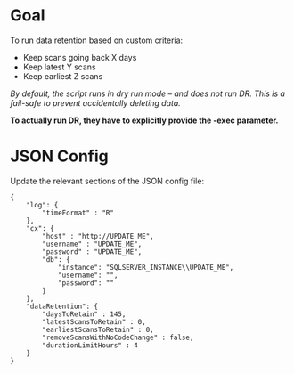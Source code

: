 # Goal
To run data retention based on custom criteria:
- Keep scans going back X days
- Keep latest Y scans
- Keep earliest Z scans

*By default, the script runs in dry run  mode – and does not run DR. This is a fail-safe to prevent accidentally deleting data.*

**To actually run DR, they have to explicitly provide the -exec parameter.**

# JSON Config
Update the relevant sections of the JSON config file:

```
{
    "log": {
        "timeFormat" : "R"
    },
    "cx": {
        "host" : "http://UPDATE_ME",
        "username" : "UPDATE_ME",
        "password" : "UPDATE_ME",
        "db": {
            "instance": "SQLSERVER_INSTANCE\\UPDATE_ME",
            "username": "",
            "password": ""
        }
    },
    "dataRetention": {
        "daysToRetain" : 145,
        "latestScansToRetain" : 0,
        "earliestScansToRetain" : 0,
        "removeScansWithNoCodeChange" : false,
        "durationLimitHours" : 4
    }
}
```
